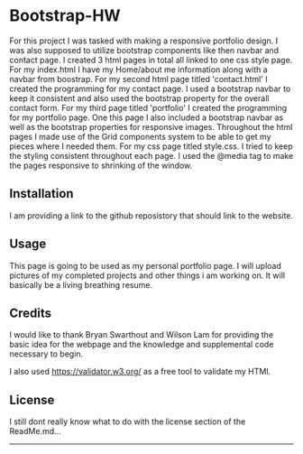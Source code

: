 # Bootstrap-HW
For this project I was tasked with making a responsive portfolio design. I was also supposed to utilize bootstrap components like then navbar and contact page. I created 3 html pages in total all linked to one css style page. For my index.html I have my Home/about me information along with a navbar from boostrap. For my second html page titled 'contact.html' I created the programming for my contact page. I used a bootstrap navbar to keep it consistent and also used the bootstrap property for the overall contact form. For my third page titled 'portfolio' I created the programming for my portfolio page. One this page I also included a bootstrap navbar as well as the bootstrap properties for responsive images. Throughout the html pages I made use of the Grid components system to be able to get my pieces where I needed them. For my css page titled style.css. I tried to keep the styling consistent throughout each page. I used the @media tag to make the pages responsive to shrinking of the window. 


## Installation

I am providing a link to the github reposistory that should link to the website. 


## Usage 

This page is going to be used as my personal portfolio page. I will upload pictures of my completed projects and other things i am working on. It will basically be a living breathing resume. 


## Credits

I would like to thank Bryan Swarthout and Wilson Lam for providing the basic idea for the webpage and the knowledge and supplemental code necessary to begin.

I also used https://validator.w3.org/ as a free tool to validate my HTMl. 



## License

I still dont really know what to do with the license section of the ReadMe.md...

---
